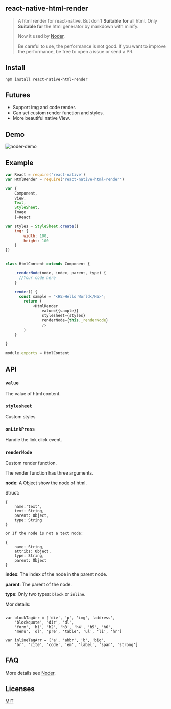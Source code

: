 ## react-native-html-render
> A html render for react-native. But don't **Suitable for** all html. Only **Suitable for** the html generator by markdown with minify.
>
> Now it used by [Noder](https://github.com/soliury/noder-react-native).
>
> Be careful to use, the performance is not good. If you want to improve the performance, be free to open a issue or send a PR.


## Install

```
npm install react-native-html-render
```

## Futures

* Support img and code render.
* Can set custom render function and styles.
* More beautiful native View.

## Demo

![noder-demo](http://7lrzfj.com1.z0.glb.clouddn.com/soliurynoder-html-render.gif)

## Example

``` javascript
var React = require('react-native')
var HtmlRender = require('react-native-html-render')

var {
    Component,
    View,
    Text,
    StyleSheet,
    Image
    }=React

var styles = StyleSheet.create({
    img: {
        width: 100,
        height: 100
    }
})


class HtmlContent extends Component {

    _renderNode(node, index, parent, type) {
      //Your code here
    }

    render() {
      const sample = "<H5>Hello World</H5>";
        return (
            <HtmlRender
                value={{sample}}
                stylesheet={styles}
                renderNode={this._renderNode}
                />
        )
    }

}

module.exports = HtmlContent
```

## API

### `value`

The value of html content.

### `stylesheet`

Custom styles

### `onLinkPress`

Handle the link click event.

### `renderNode`

Custom render function.

The render function has three arguments.

**node**: A Object show the node of html.

Struct:

```
{
    name:'text',
    text: String,
    parent: Object,
    type: String
}

or If the node is not a text node:

{
    name: String,
    attribs: Object,
    type: String,
    parent: Object
}

```

**index**: The index of the node in the parent node.

**parent**: The parent of the node.

**type**: Only two types: `block` or `inline`.

Mor details:

```

var blockTagArr = ['div', 'p', 'img', 'address',
    'blockquote', 'dir', 'dl',
    'form', 'h1', 'h2', 'h3', 'h4', 'h5', 'h6',
    'menu', 'ol', 'pre', 'table', 'ul', 'li', 'hr']

var inlineTagArr = ['a', 'abbr', 'b', 'big',
    'br', 'cite', 'code', 'em', 'label', 'span', 'strong']

```

## FAQ

More details see [Noder](https://github.com/soliury/noder-react-native).

## Licenses

[MIT](https://opensource.org/licenses/MIT)
